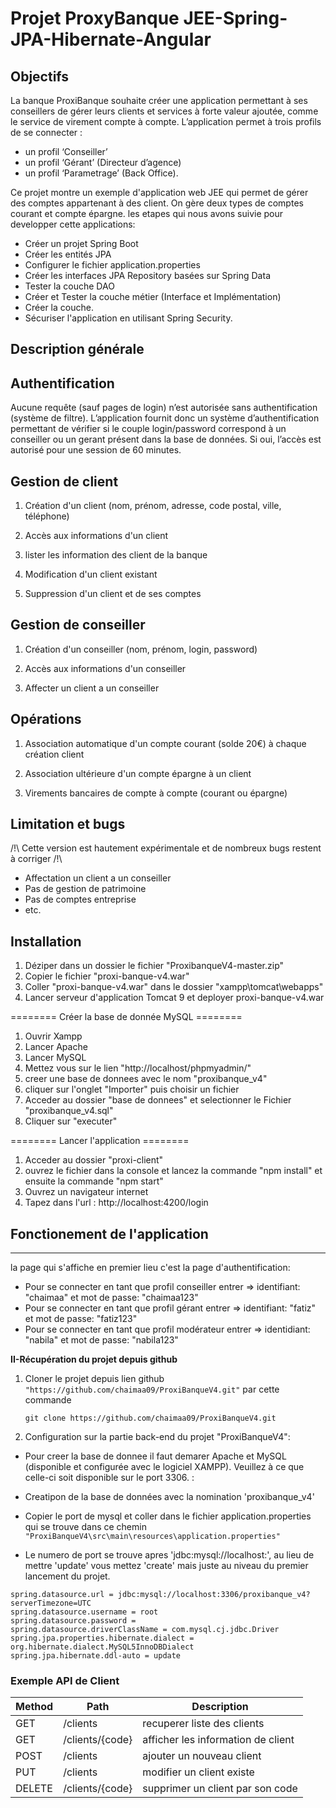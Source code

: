 # Projet ProxyBanque JEE-Spring-JPA-Hibernate-Angular

## Objectifs

La banque ProxiBanque souhaite créer une application permettant à ses conseillers de gérer leurs clients et services à forte valeur ajoutée, comme le service de virement compte à compte.
L’application permet à trois  profils de se connecter : 
*	un profil ‘Conseiller’ 
*	un profil ‘Gérant’ (Directeur d’agence) 
*	un profil ‘Parametrage’ (Back Office). 

Ce projet montre un exemple d'application web JEE qui permet de gérer des comptes appartenant à des client. On gère deux types de comptes courant et compte  épargne. 
les etapes qui nous avons suivie pour developper cette applications:

* Créer un projet Spring Boot
* Créer les entités JPA
* Configurer le fichier application.properties
* Créer les interfaces JPA Repository basées sur Spring Data
* Tester la couche DAO
* Créer et Tester la couche métier (Interface et Implémentation)
* Créer la couche.
* Sécuriser l'application en utilisant Spring Security.
 
**Description générale**
------------------------
## Authentification

Aucune requête (sauf pages de login) n’est autorisée sans authentification (système de filtre). L’application fournit donc un système d’authentification permettant de vérifier si le couple login/password correspond à un conseiller ou un gerant présent dans la base de données.
Si oui, l’accès est autorisé pour une session de 60 minutes.

## Gestion de client

1. Création d'un client (nom, prénom, adresse, code postal, ville,
   téléphone)

2. Accès aux informations d'un client

3. lister les information des client de la banque

4. Modification d'un client existant

5. Suppression d'un client et de ses comptes


## Gestion de conseiller

1. Création d'un conseiller (nom, prénom, login, password)

2. Accès aux informations d'un conseiller

3. Affecter un client a un conseiller

## Opérations

1. Association automatique d'un compte courant (solde 20€) à chaque création client

2. Association ultérieure d'un compte épargne à un client

3. Virements bancaires de compte à compte (courant ou épargne)

## Limitation et bugs

/!\ Cette version est hautement expérimentale et de nombreux bugs
restent à corriger /!\
- Affectation un client a un conseiller
- Pas de gestion de patrimoine
- Pas de comptes entreprise
- etc.


## Installation

1) Déziper dans un dossier le fichier "ProxibanqueV4-master.zip" 
2) Copier le fichier "proxi-banque-v4.war"
3) Coller "proxi-banque-v4.war" dans le dossier "xampp\tomcat\webapps"
4) Lancer serveur d'application Tomcat 9 et deployer proxi-banque-v4.war

======== Créer la base de donnée MySQL ========

1) Ouvrir Xampp
2) Lancer Apache
3) Lancer MySQL
4) Mettez vous sur le lien "http://localhost/phpmyadmin/"
5) creer une base de donnees avec le nom "proxibanque_v4"
5) cliquer sur l'onglet "Importer" puis choisir un fichier
6) Acceder au dossier "base de donnees" et selectionner le Fichier "proxibanque_v4.sql"
7) Cliquer sur "executer"


======== Lancer l'application ========



1) Acceder au dossier "proxi-client"
2) ouvrez le fichier dans la console et lancez la commande "npm install" et ensuite la commande "npm start"
3) Ouvrez un navigateur internet
4) Tapez dans l'url : http://localhost:4200/login



## Fonctionement de l'application
---------------------------------
la page qui s'affiche en premier lieu c'est la page d'authentification:

- Pour se connecter en tant que profil conseiller entrer => identifiant:   "chaimaa"    et mot de passe:    "chaimaa123"
- Pour se connecter en tant que profil gérant entrer => identifiant:  "fatiz" et mot de passe:   "fatiz123"
- Pour se connecter en tant que profil modérateur entrer => identidiant:  "nabila" et mot de passe:   "nabila123"



 **II-Récupération du projet depuis github**

 1) Cloner le projet depuis lien github `"https://github.com/chaimaa09/ProxiBanqueV4.git"` par cette commande
 
	`git clone https://github.com/chaimaa09/ProxiBanqueV4.git`
 
 2) Configuration sur la partie back-end du projet "ProxiBanqueV4":

  + Pour creer la base de donnee il faut demarer Apache et MySQL (disponible et configurée avec le logiciel XAMPP). Veuillez à ce que       celle-ci soit disponible sur le port 3306. :
  
  + Creatipon de la base de données avec la nomination 'proxibanque_v4'

  + Copier le port de mysql et coller dans le fichier application.properties qui se trouve dans ce chemin            		`"ProxiBanqueV4\src\main\resources\application.properties"`

  + Le numero de port se trouve apres 'jdbc:mysql://localhost:', au lieu de 
	mettre 'update' vous mettez 'create' mais juste au niveau du premier lancement du projet.
```
spring.datasource.url = jdbc:mysql://localhost:3306/proxibanque_v4?serverTimezone=UTC
spring.datasource.username = root
spring.datasource.password =
spring.datasource.driverClassName = com.mysql.cj.jdbc.Driver
spring.jpa.properties.hibernate.dialect = org.hibernate.dialect.MySQL5InnoDBDialect
spring.jpa.hibernate.ddl-auto = update

```

### Exemple API de Client

Method | Path              | Description                        |
-------|-------------------|------------------------------------|
GET    | /clients          | recuperer liste des clients        |
GET    | /clients/{code}   | afficher les information de client |
POST   | /clients          | ajouter un nouveau client          |
PUT    | /clients          | modifier un client existe          |
DELETE | /clients/{code}   | supprimer un client par son code   |







